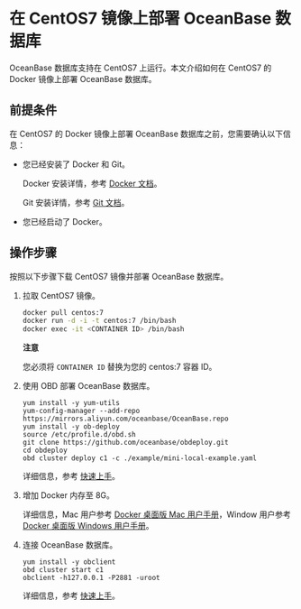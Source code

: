 在 CentOS7 镜像上部署 OceanBase 数据库
==================================================

OceanBase 数据库支持在 CentOS7 上运行。本文介绍如何在 CentOS7 的 Docker 镜像上部署 OceanBase 数据库。

前提条件
-------------------------

在 CentOS7 的 Docker 镜像上部署 OceanBase 数据库之前，您需要确认以下信息：

* 您已经安装了 Docker 和 Git。

  Docker 安装详情，参考 [Docker 文档](https://www.docker.com/get-started/)。

  Git 安装详情，参考 [Git 文档](https://git-scm.com/book/en/v2/Getting-Started-Installing-Git)。
  
* 您已经启动了 Docker。

操作步骤
-------------------------

按照以下步骤下载 CentOS7 镜像并部署 OceanBase 数据库。

1. 拉取 CentOS7 镜像。

   ```bash
   docker pull centos:7
   docker run -d -i -t centos:7 /bin/bash
   docker exec -it <CONTAINER ID> /bin/bash
   ```

   **注意**

   您必须将 `CONTAINER ID` 替换为您的 centos:7 容器 ID。

2. 使用 OBD 部署 OceanBase 数据库。

   ```unknow
   yum install -y yum-utils
   yum-config-manager --add-repo https://mirrors.aliyun.com/oceanbase/OceanBase.repo
   yum install -y ob-deploy
   source /etc/profile.d/obd.sh
   git clone https://github.com/oceanbase/obdeploy.git
   cd obdeploy
   obd cluster deploy c1 -c ./example/mini-local-example.yaml
   ```

   详细信息，参考 [快速上手](https://open.oceanbase.com/quickStart)。

3. 增加 Docker 内存至 8G。

   详细信息，Mac 用户参考 [Docker 桌面版 Mac 用户手册](https://docs.docker.com/docker-for-mac/#memory)，Window 用户参考 [Docker 桌面版 Windows 用户手册](https://docs.docker.com/docker-for-windows/#advanced)。

4. 连接 OceanBase 数据库。

   ```unknow
   yum install -y obclient
   obd cluster start c1
   obclient -h127.0.0.1 -P2881 -uroot
   ```

   详细信息，参考 [快速上手](https://open.oceanbase.com/quickStart)。
